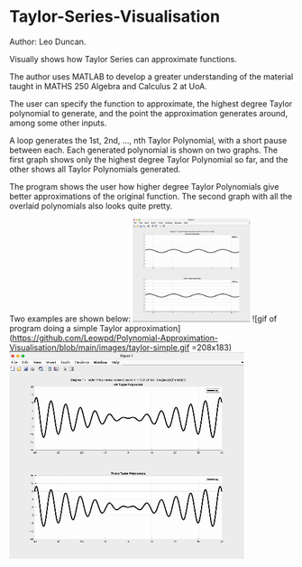 # Taylor-Series-Visualisation
Author: Leo Duncan.

Visually shows how Taylor Series can approximate functions.

The author uses MATLAB to develop a greater understanding of the material taught in MATHS 250 Algebra and Calculus 2 at UoA.

The user can specify the function to approximate,
the highest degree Taylor polynomial to generate,
and the point the approximation generates around,
among some other inputs.

A loop generates the 1st, 2nd, ..., nth Taylor Polynomial, with a short pause between each.
Each generated polynomial is shown on two graphs.
The first graph shows only the highest degree Taylor Polynomial so far,
and the other shows all Taylor Polynomials generated.

The program shows the user how higher degree Taylor Polynomials give better approximations of the original function.
The second graph with all the overlaid polynomials also looks quite pretty.

Two examples are shown below:
<img src="https://github.com/Leowpd/Polynomial-Approximation-Visualisation/blob/main/images/taylor-simple.gif" width="208" height="183">
![gif of program doing a simple Taylor approximation](https://github.com/Leowpd/Polynomial-Approximation-Visualisation/blob/main/images/taylor-simple.gif =208x183)
<img src="https://github.com/Leowpd/Polynomial-Approximation-Visualisation/blob/main/images/taylor-complicated.gif" width="416" height="366">

